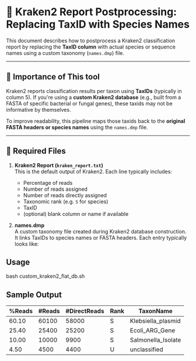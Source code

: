 # 🧬 Kraken2 Report Postprocessing: Replacing TaxID with Species Names

This document describes how to postprocess a Kraken2 classification report by replacing the **TaxID column** with actual species or sequence names using a custom taxonomy (`names.dmp`) file.

---

## 📄 Importance of This tool 

Kraken2 reports classification results per taxon using **TaxIDs** (typically in column 5). If you're using a **custom Kraken2 database** (e.g., built from a FASTA of specific bacterial or fungal genes), these taxids may not be informative by themselves.

To improve readability, this pipeline maps those taxids back to the **original FASTA headers or species names** using the `names.dmp` file.

---

## 📁 Required Files

1. **Kraken2 Report (`kraken_report.txt`)**  
   This is the default output of Kraken2. Each line typically includes:
   - Percentage of reads
   - Number of reads assigned
   - Number of reads directly assigned
   - Taxonomic rank (e.g. `S` for species)
   - TaxID
   - (optional) blank column or name if available

2. **names.dmp**  
   A custom taxonomy file created during Kraken2 database construction. It links TaxIDs to species names or FASTA headers. Each entry typically looks like:


## Usage

bash custom_kraken2_flat_db.sh

## Sample Output 

| %Reads | #Reads | #DirectReads | Rank | TaxonName           |
| ------ | ------ | ------------ | ---- | ------------------- |
| 60.10  | 60100  | 58000        | S    | Klebsiella\_plasmid |
| 25.40  | 25400  | 25200        | S    | Ecoli\_ARG\_Gene    |
| 10.00  | 10000  | 9900         | S    | Salmonella\_Isolate |
| 4.50   | 4500   | 4400         | U    | unclassified        |

